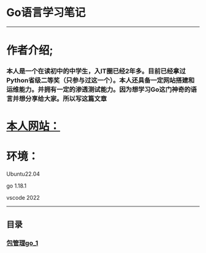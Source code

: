 # Go语言学习笔记

------

# 作者介绍;

### 本人是一个在读初中的中学生，入IT圈已经2年多。目前已经拿过Python省级二等奖（只参与过这一个）。本人还具备一定网站搭建和运维能力。并拥有一定的渗透测试能力。因为想学习Go这门神奇的语言并想分享给大家。所以写这篇文章

# [本人网站：](http://sb110.icu)





# 环境：

Ubuntu22.04

go 1.18.1

vscode 2022

------

## 目录

### 		[包管理go_1](go_1.md)

​			